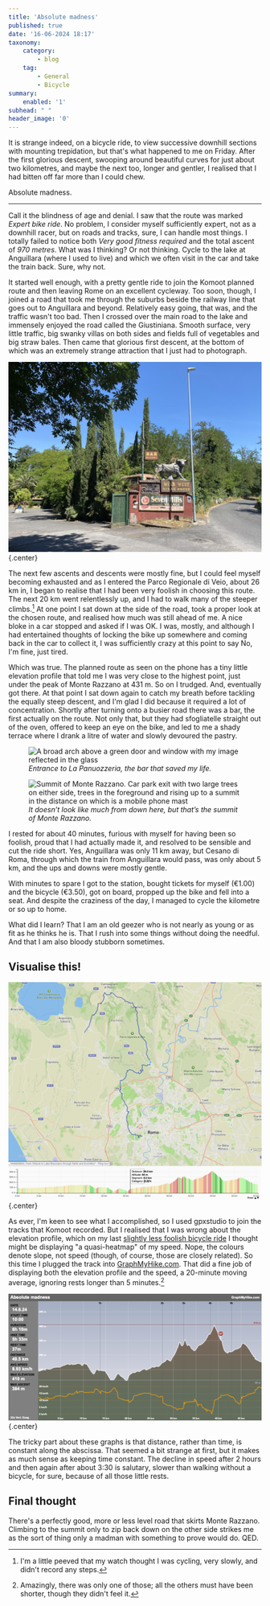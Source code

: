 ```yaml
---
title: 'Absolute madness'
published: true
date: '16-06-2024 18:17'
taxonomy:
    category:
        - blog
    tag:
        - General
        - Bicycle
summary:
    enabled: '1'
subhead: " "
header_image: '0'
---
```


It is strange indeed, on a bicycle ride, to view successive downhill sections with mounting trepidation, but that's what happened to me on Friday. After the first glorious descent, swooping around beautiful curves for just about two kilometres, and maybe the next too, longer and gentler, I realised that I had bitten off far more than I could chew.

Absolute madness.

----

Call it the blindness of age and denial. I saw that the route was marked *Expert bike ride*. No problem, I consider myself sufficiently expert, not as a downhill racer, but on roads and tracks, sure, I can handle most things. I totally failed to notice both *Very good fitness required* and the total ascent of *970 metres*. What was I thinking? Or not thinking. Cycle to the lake at Anguillara (where I used to live) and which we often visit in the car and take the train back. Sure, why not.

It started well enough, with a pretty gentle ride to join the Komoot planned route and then leaving Rome on an excellent cycleway. Too soon, though, I joined a road that took me through the suburbs beside the railway line that goes out to Anguillara and beyond. Relatively easy going, that was, and the traffic wasn't too bad. Then I crossed over the main road to the lake and immensely enjoyed the road called the Giustiniana. Smooth surface, very little traffic, big swanky villas on both sides and fields full of vegetables and big straw bales. Then came that glorious first descent, at the bottom of which was an extremely strange attraction that I just had to photograph.

![Entrance to Seven Hills Village resort with a concrete bull above a sign for the Wild West Steak House](wild-west.jpeg){.center}

The next few ascents and descents were mostly fine, but I could feel myself becoming exhausted and as I entered the Parco Regionale di Veio, about 26 km in, I began to realise that I had been very foolish in choosing this route. The next 20 km went relentlessly up, and I had to walk many of the steeper climbs.[^1] At one point I sat down at the side of the road, took a proper look at the chosen route, and realised how much was still ahead of me. A nice bloke in a car stopped and asked if I was OK. I was, mostly, and although I had entertained thoughts of locking the bike up somewhere and coming back in the car to collect it, I was sufficiently crazy at this point to say No, I'm fine, just tired.

[^1]: I'm a little peeved that my watch thought I was cycling, very slowly, and didn't record any steps.

Which was true. The planned route as seen on the phone has a tiny little elevation profile that told me I was very close to the highest point, just under the peak of Monte Razzano at 431 m. So on I trudged. And, eventually got there. At that point I sat down again to catch my breath before tackling the equally steep descent, and I'm glad I did because it required a lot of concentration. Shortly after turning onto a busier road there was a bar, the first actually on the route. Not only that, but they had sfogliatelle straight out of the oven, offered to keep an eye on the bike, and led to me a shady terrace where I drank a litre of water and slowly devoured the pastry.

<figure>
<img loading="lazy" alt="A broad arch above a green door and window with my image reflected in the glass" class="fig-image" src="https://jeremycherfas.net/blog/absolute-madness/panuozzeria.jpeg" />
<figcaption style="font-style: italic;">Entrance to La Panuozzeria, the bar that saved my life. </figcaption>
</figure>

<figure>
<img loading="lazy" alt="Summit of Monte Razzano. Car park exit with two large trees on either side, trees in the foreground and rising up to a summit in the distance on which is a mobile phone mast" class="fig-image" src="https://jeremycherfas.net/blog/absolute-madness/monte-razzano.jpeg" />
<figcaption style="font-style: italic;">It doesn’t look like much from down here, but that’s the summit of Monte Razzano.</figcaption>
</figure>


I rested for about 40 minutes, furious with myself for having been so foolish, proud that I had actually made it, and resolved to be sensible and cut the ride short. Yes, Anguillara was only 11 km away, but Cesano di Roma, through which the train from Anguillara would pass, was only about 5 km, and the ups and downs were mostly gentle.

With minutes to spare I got to the station, bought tickets for myself (€1.00) and the bicycle (€3.50), got on board, propped up the bike and fell into a seat. And despite the craziness of the day, I managed to cycle the kilometre or so up to home.

What did I learn? That I am an old geezer who is not nearly as young or as fit as he thinks he is. That I rush into some things without doing the needful. And that I am also bloody stubborn sometimes.

## Visualise this!

![Route map with elevation profile](route-map-2024-06-14.jpeg){.center}

As ever, I'm keen to see what I accomplished, so I used gpxstudio to join the tracks that Komoot recorded. But I realised that I was wrong about the elevation profile, which on my last [slightly less foolish bicycle ride](https://www.jeremycherfas.net/blog/heroic-bicycle-ride) I thought might be displaying "a quasi-heatmap" of my speed. Nope, the colours denote slope, not speed (though, of course, those are closely related). So this time I plugged the track into [GraphMyHike.com](http://www.graphmyhike.com/). That did a fine job of displaying both the elevation profile and the speed, a 20-minute moving average, ignoring rests longer than 5 minutes.[^2] 

[^2]: Amazingly, there was only one of those; all the others must have been shorter, though they didn't feel it.

![Elevation profile and speed graphs](GraphMyHike.png){.center}

The tricky part about these graphs is that distance, rather than time, is constant along the abscissa. That seemed a bit strange at first, but it makes as much sense as keeping time constant. The decline in speed after 2 hours and then again after about 3:30 is salutary, slower than walking without a bicycle, for sure, because of all those little rests.

## Final thought

There's a perfectly good, more or less level road that skirts Monte Razzano. Climbing to the summit only to zip back down on the other side strikes me as the sort of thing only a madman with something to prove would do. QED.






